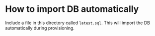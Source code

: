 # How to import DB automatically

Include a file in this directory called `latest.sql`. This will import the DB
automatically during provisioning.
